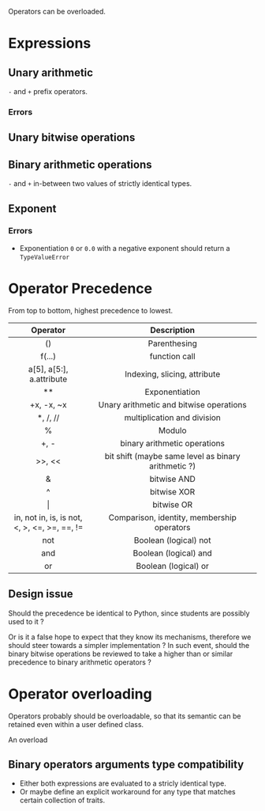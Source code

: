 Operators can be overloaded.

# Expressions

## Unary arithmetic

`-` and `+` prefix operators.

### Errors

## Unary bitwise operations



## Binary arithmetic operations

`-` and `+` in-between two values of strictly identical types.


## Exponent

### Errors

- Exponentiation `0` or `0.0` with a negative exponent should return a `TypeValueError`




#  Operator Precedence



From top to bottom, highest precedence to lowest.

|Operator| Description|
| :---: | :---: |
|()| Parenthesing |
|f(...)| function call|
|a\[5], a\[5:], a.attribute |Indexing, slicing, attribute|
|**| Exponentiation|
|+x, -x, ~x| Unary arithmetic and bitwise operations|
|*, /, //| multiplication and division|
|%| Modulo|
|+, - | binary arithmetic operations|
|>>, << | bit shift (maybe same level as binary arithmetic ?)|
|&| bitwise AND|
|^| bitwise XOR|
| \| | bitwise OR|
| in, not in, is, is not, <br> <, >, <=, >=, ==, !=  | Comparison, identity, membership operators |
|not| Boolean (logical) not|
|and| Boolean (logical) and|
|or| Boolean (logical) or|

## Design issue

Should the precedence be identical to Python, since students are possibly used to it ? 

Or is it a false hope to expect that they know its mechanisms, therefore we should steer towards a simpler implementation ?
In such event, should the binary bitwise operations be reviewed to take a higher than or similar precedence to binary arithmetic operators ?


# Operator overloading

Operators probably should be overloadable, so that its semantic can be retained even within a user defined class.

An overload

## Binary operators arguments type compatibility

- Either both expressions are evaluated to a stricly identical type.
- Or maybe define an explicit workaround for any type that matches certain collection of traits.